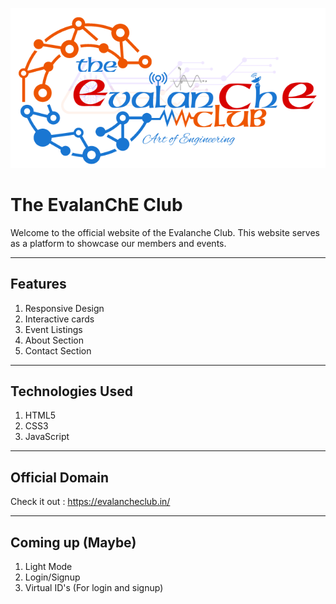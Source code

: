 ![logo](assets/images/logo.png)

# The EvalanChE Club 

Welcome to the official website of the Evalanche Club. 
This website serves as a platform to showcase our members and events. 

--- 

## Features

1. Responsive Design 
2. Interactive cards 
3. Event Listings
4. About Section 
5. Contact Section

---

## Technologies Used 

1. HTML5
2. CSS3
3. JavaScript

--- 

## Official Domain 

Check it out : https://evalancheclub.in/

---

## Coming up (Maybe)

1. Light Mode 
2. Login/Signup
3. Virtual ID's (For login and signup)

